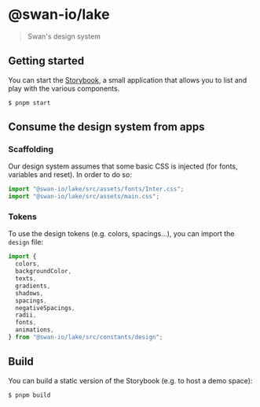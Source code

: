 # @swan-io/lake

> Swan's design system

## Getting started

You can start the [Storybook](https://storybook.js.org), a small application that allows you to list and play with the various components.

```console
$ pnpm start
```

## Consume the design system from apps

### Scaffolding

Our design system assumes that some basic CSS is injected (for fonts, variables and reset). In order to do so:

```typescript
import "@swan-io/lake/src/assets/fonts/Inter.css";
import "@swan-io/lake/src/assets/main.css";
```

### Tokens

To use the design tokens (e.g. colors, spacings…), you can import the `design` file:

```typescript
import {
  colors,
  backgroundColor,
  texts,
  gradients,
  shadows,
  spacings,
  negativeSpacings,
  radii,
  fonts,
  animations,
} from "@swan-io/lake/src/constants/design";
```

## Build

You can build a static version of the Storybook (e.g. to host a demo space):

```console
$ pnpm build
```
